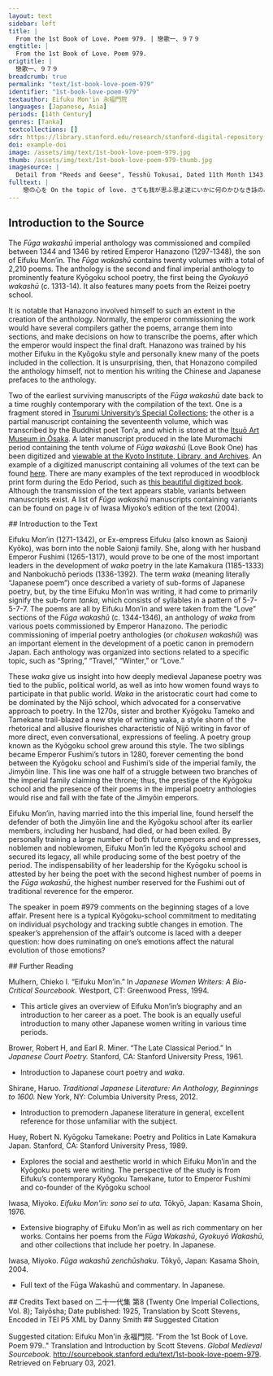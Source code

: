 ```yaml
---
layout: text
sidebar: left
title: |
  From the 1st Book of Love. Poem 979. | 戀歌一、９７９
engtitle: |
  From the 1st Book of Love. Poem 979.
origtitle: |
  戀歌一、９７９
breadcrumb: true
permalink: "text/1st-book-love-poem-979"
identifier: "1st-book-love-poem-979"
textauthor: Eifuku Mon'in 永福門院
languages: [Japanese, Asia]
periods: [14th Century]
genres: [Tanka]
textcollections: []
sdr: https://library.stanford.edu/research/stanford-digital-repository 
doi: example-doi 
image: /assets/img/text/1st-book-love-poem-979.jpg
thumb: /assets/img/text/1st-book-love-poem-979-thumb.jpg
imagesource: |
  Detail from "Reeds and Geese", Tesshū Tokusai, Dated 11th Month 1343. One of a pair of hanging scrolls; ink on silk. Metropolitan Museum of Art, Purchase, Mrs. Jackson Burke Gift, 1977. 1977.172. [Public Domain]
fulltext: |
    戀の心を On the topic of love. さても我が思ふ思よ遂にいかに何のかひなき詠のみして Well, well, here I am,so many feelings I feel!What will become of them,with this good-for-nothinggaze I keep giving my thoughts? 
---
```

## Introduction to the Source 
<p>The <em>Fūga wakashū</em> imperial anthology was commissioned and compiled between 1344 and 1346 by retired Emperor Hanazono (1297-1348), the son of Eifuku Mon’in. The <em>Fūga wakashū</em> contains twenty volumes with a total of 2,210 poems. The anthology is the second and final imperial anthology to prominently feature Kyōgoku school poetry, the first being the <em>Gyokuyō wakashū</em> (c. 1313-14). It also features many poets from the Reizei poetry school.</p> <p>It is notable that Hanazono involved himself to such an extent in the creation of the anthology. Normally, the emperor commissioning the work would have several compilers gather the poems, arrange them into sections, and make decisions on how to transcribe the poems, after which the emperor would inspect the final draft. Hanazono was trained by his mother Eifuku in the Kyōgoku style and personally knew many of the poets included in the collection. It is unsurprising, then, that Honazono compiled the anthology himself, not to mention his writing the Chinese and Japanese prefaces to the anthology.</p> <p>Two of the earliest surviving manuscripts of the<em> Fūga wakashū</em> date back to a time roughly contemporary with the compilation of the text. One is a fragment stored in <a href="http://library.tsurumi-u.ac.jp/opac/opac_link/bibid/1000064153">Tsurumi University’s Special Collections</a>; the other is a partial manuscript containing the seventeenth volume, which was transcribed by the Buddhist poet Ton’a, and which is stored at the <a href="https://core.ac.uk/download/pdf/235263481.pdf">Itsuō Art Museum in Ōsaka</a>. A later manuscript produced in the late Muromachi period containing the tenth volume of <em>Fūga wakashū </em>(Love Book One) has been digitized and <a href="http://www.archives.kyoto.jp/websearchpe/detail?cls=152_old_books_catalog&pkey=0000000144">viewable at the Kyoto Institute, Library, and Archives</a>. An example of a digitized manuscript containing all volumes of the text can be found <a href="https://kotenseki.nijl.ac.jp/biblio/200006882/viewer/115">here</a>. There are many examples of the text reproduced in woodblock print form during the Edo Period, such as <a href="http://dl.ndl.go.jp/info:ndljp/pid/2579178">this beautiful digitized book</a>. Although the transmission of the text appears stable, variants between manuscripts exist. A list of <em>Fūga wakashū</em> manuscripts containing variants can be found on page iv of Iwasa Miyoko’s edition of the text (2004).</p>
## Introduction to the Text 
<p>Eifuku Mon’in (1271-1342), or Ex-empress Eifuku (also known as Saionji Kyōko), was born into the noble Saionji family. She, along with her husband Emperor Fushimi (1265-1317), would prove to be one of the most important leaders in the development of <em>waka</em> poetry in the late Kamakura (1185-1333) and Nanbokuchō periods (1336-1392). The term <em>waka</em> (meaning literally “Japanese poem”) once described a variety of sub-forms of Japanese poetry, but, by the time Eifuku Mon’in was writing, it had come to primarily signify the sub-form <em>tanka</em>, which consists of syllables in a pattern of 5-7-5-7-7. The poems are all by Eifuku Mon’in and were taken from the “Love” sections of the <em>Fūga wakashū</em> (c. 1344-1346), an anthology of <em>waka</em> from various poets commissioned by Emperor Hanazono. The periodic commissioning of imperial poetry anthologies (or <em>chokusen wakashū</em>) was an important element in the development of a poetic canon in premodern Japan. Each anthology was organized into sections related to a specific topic, such as “Spring,” “Travel,” “Winter,” or “Love.”</p> <p>These <em>waka</em> give us insight into how deeply medieval Japanese poetry was tied to the public, political world, as well as into how women found ways to participate in that public world. <em>Waka</em> in the aristocratic court had come to be dominated by the Nijō school, which advocated for a conservative approach to poetry. In the 1270s, sister and brother Kyōgoku Tameko and Tamekane trail-blazed a new style of writing waka, a style shorn of the rhetorical and allusive flourishes characteristic of Nijō writing in favor of more direct, even conversational, expressions of feeling. A poetry group known as the Kyōgoku school grew around this style. The two siblings became Emperor Fushimi’s tutors in 1280, forever cementing the bond between the Kyōgoku school and Fushimi’s side of the imperial family, the Jimyōin line. This line was one half of a struggle between two branches of the imperial family claiming the throne; thus, the prestige of the Kyōgoku school and the presence of their poems in the imperial poetry anthologies would rise and fall with the fate of the Jimyōin emperors.</p> <p>Eifuku Mon’in, having married into the this imperial line, found herself the defender of both the Jimyōin line and the Kyōgoku school after its earlier members, including her husband, had died, or had been exiled. By personally training a large number of both future emperors and empresses, noblemen and noblewomen, Eifuku Mon’in led the Kyōgoku school and secured its legacy, all while producing some of the best poetry of the period. The indispensability of her leadership for the Kyōgoku school is attested by her being the poet with the second highest number of poems in the <em>Fūga wakashū</em>, the highest number reserved for the Fushimi out of traditional reverence for the emperor.</p> <p dir="ltr" id="docs-internal-guid-853df79a-7fff-5a7a-57da-c38b98a79986">The speaker in poem #979 comments on the beginning stages of a love affair. Present here is a typical Kyōgoku-school commitment to meditating on individual psychology and tracking subtle changes in emotion. The speaker’s apprehension of the affair’s outcome is laced with a deeper question: how does ruminating on one’s emotions affect the natural evolution of those emotions?</p>
## Further Reading 
<p>Mulhern, Chieko I. “Eifuku Mon’in.” In <em>Japanese Women Writers: A Bio- Critical Sourcebook.</em> Westport, CT: Greenwood Press, 1994.</p> <ul> <li>This article gives an overview of Eifuku Mon’in’s biography and an introduction to her career as a poet. The book is an equally useful introduction to many other Japanese women writing in various time periods.</li> </ul> <p>Brower, Robert H, and Earl R. Miner. “The Late Classical Period.” In <em>Japanese Court Poetry.</em> Stanford, CA: Stanford University Press, 1961.</p> <ul> <li>Introduction to Japanese court poetry and <em>waka</em>.</li> </ul> <p>Shirane, Haruo. <em>Traditional Japanese Literature: An Anthology, Beginnings to 1600.</em> New York, NY: Columbia University Press, 2012.</p> <ul> <li>Introduction to premodern Japanese literature in general, excellent reference for those unfamiliar with the subject.</li> </ul> <p>Huey, Robert N. Kyōgoku Tamekane: Poetry and Politics in Late Kamakura Japan. Stanford, CA: Stanford University Press, 1989.</p> <ul> <li>Explores the social and aesthetic world in which Eifuku Mon’in and the Kyōgoku poets were writing. The perspective of the study is from Eifuku’s contemporary Kyōgoku Tamekane, tutor to Emperor Fushimi and co-founder of the Kyōgoku school</li> </ul> <p>Iwasa, Miyoko.<em> Eifuku Mon'in: sono sei to uta.</em> Tōkyō, Japan: Kasama Shoin, 1976.</p> <ul> <li>Extensive biography of Eifuku Mon’in as well as rich commentary on her works. Contains her poems from the <em>Fūga Wakashū</em>,<em> Gyokuyō Wakashū</em>, and other collections that include her poetry. In Japanese.</li> </ul> <p>Iwasa, Miyoko.<em> Fūga wakashū zenchūshaku.</em> Tōkyō, Japan: Kasama Shoin, 2004.</p> <ul> <li>Full text of the Fūga Wakashū and commentary. In Japanese.</li> </ul>
## Credits
Text based on 二十一代集 第8 (Twenty One Imperial Collections, Vol. 8); Taiyōsha; Date published: 1925, 
Translation by Scott Stevens, 
Encoded in TEI P5 XML by Danny Smith
## Suggested Citation
<p>Suggested citation: Eifuku Mon'in 永福門院.  "From the 1st Book of Love. Poem 979.." Translation and Introduction by Scott Stevens. <em>Global Medieval Sourcebook</em>. <a href="http://sourcebook.stanford.edu/text/1st-book-love-poem-979">http://sourcebook.stanford.edu/text/1st-book-love-poem-979</a>. Retrieved on February 03, 2021.</p>